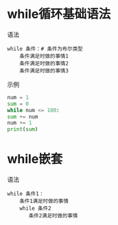 # while循环基础语法
语法
```
while 条件：# 条件为布尔类型
    条件满足时做的事情1
    条件满足时做的事情2
    条件满足时做的事情3
```

示例
```python
num = 1  
sum = 0  
while num <= 100:  
sum += num  
num += 1  
print(sum)
```
# while嵌套
语法
```
while 条件1：
    条件1满足时做的事情
    while 条件2
       条件2满足时做的事情
```